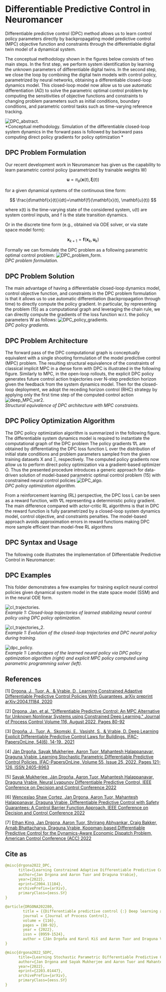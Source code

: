 # Differentiable Predictive Control in Neuromancer

Differentiable predictive control (DPC) method allows us to learn control policy parameters directly by
backpropagating model predictive control (MPC) objective function and constraints through the differentiable
digital twin model of a dynamical system.

The conceptual methodology shown in the figures below consists of two main steps.
In the first step, we perform system identification by learning the unknown parameters of differentiable digital twins.
In the second step, we close the loop by combining the digital twin models with control policy, 
parametrized by neural networks, obtaining a differentiable closed-loop dynamics model.
This closed-loop model now allow us to use automatic differentiation (AD) 
to solve the parametric optimal control problem by computing the sensitivities 
of objective functions and constraints to changing problem parameters such as initial conditions, 
boundary conditions, and parametric control tasks such as time-varying reference tracking.

![DPC_abstract.](/examples/control/figs/DPC_abstract.png)  
*Conceptual methodology. Simulation of the differentiable closed-loop system dynamics 
in the forward pass is followed by backward pass computing direct policy gradients for policy optimization *

## DPC Problem Formulation

Our recent development work in Neuromancer has given us the capability to 
learn parametric control policy (parametrized by trainable weights W)

$$\mathbf{u}=\pi_{\theta}(\mathbf{x}(t), \mathbf{\xi}(t)) $$

for a given dynamical systems of the continuous time form:

$$ \frac{d\mathbf{x}(t)}{dt}=\mathbf{f}(\mathbf{x}(t), \mathbf{u}(t)) $$

where x(t) is the time-varying state of the considered system, u(t) are system control inputs, and f is the state
transition dynamics.  

Or in the discrete time form (e.g., obtained via ODE solver, or via state space model form):

$$ \mathbf{x}_{k+1}=\mathbf{f}(\mathbf{x}_k, \mathbf{u}_k)$$

Formally we can formulate the DPC problem as a following parametric
optimal control problem:
![DPC_problem_form.](/examples/control/figs/DPC_problem_form.PNG)  
*DPC problem formulation.*


## DPC Problem Solution

The main advantage of having a differentiable closed-loop dynamics model, control
objective function, and constraints in the DPC problem formulation
is that it allows us to use automatic
differentiation (backpropagation through time) to directly compute the policy gradient. In particular,
by representing the problem (15) as a computational graph and leveraging the chain rule, we can directly
compute the gradients of the loss function w.r.t. the policy parameters W as follows:
![DPC_policy_gradients.](/examples/control/figs/DPC_policy_gradients.PNG)  
*DPC policy gradients.*

## DPC Problem Architecture 

The forward pass of the DPC computational graph is conceptually
equivalent with a single shooting formulation of the model predictive control (MPC) problem. 
The resulting structural equivalence of the
constraints of classical implicit MPC in a dense form with DPC is illustrated in the following figure. 
Similarly to MPC, in the
open-loop rollouts, the explicit DPC policy generates future control action trajectories over N-step prediction horizon
given the feedback from the system dynamics model. Then for the closed-loop deployment, we adopt the receding
horizon control (RHC) strategy by applying only the first time step of the computed control action
![deep_MPC_var2.](/examples/control/figs/deep_MPC_var2.png)  
*Structural equivalence of DPC architecture with MPC constraints.*


## DPC Policy Optimization Algorithm

The DPC policy optimization algorithm is summarized in the following figure. 
The differentiable system dynamics model is required to instantiate the computational graph of the
DPC problem The policy gradients ∇L are obtained by differentiating the DPC loss function L over
the distribution of initial state conditions and problem parameters sampled from the given training datasets
X and Ξ, respectively. The computed policy gradients now allow us to perform direct policy optimization via
a gradient-based optimizer O. Thus the presented procedure introduces a generic approach for data-driven
solution of model-based parametric optimal control problem (15) with constrained neural control policies
![DPC_algo.](/examples/control/figs/DPC_algo.PNG)  
*DPC policy optimization algorithm.*

From a reinforcement learning (RL) perspective, the DPC loss L can be seen as a reward function,
with ∇L representing a deterministic policy gradient. The main difference compared with actor-critic
RL algorithms is that in DPC the reward function is fully parametrized by a closed-loop system dynamics
model, control objective, and constraints penalties. The model-based approach avoids approximation errors
in reward functions making DPC more sample efficient than model-free RL algorithms

## DPC Syntax and Usage
The following code illustrates the implementation of Differentiable
Predictive Control in Neuromancer:

## DPC Examples

This folder demonstrates a few examples for training explicit neural control policies
given dynamical system model in the state space model (SSM) and in the neural ODE form.

![cl_trajectories.](/examples/control/figs/cl_animation.gif)  
*Example 1: Closed-loop trajectories of learned stabilizing neural control policy using DPC policy optimization.*

![cl_trajectories_2.](/examples/control/figs/closed%20loop%20policy%20training.gif)  
*Example 1: Evolution of the closed-loop trajectories and DPC neural policy during training.*

![dpc_policy.](/examples/control/figs/policies_surfaces.png)  
*Example 1: Landscapes of the learned neural policy via DPC policy optimization algorithm (right) 
and explicit MPC policy computed using parametric programming solver (left).*


## References

[1] [Drgona, J., Tuor, A., & Vrabie, D., Learning Constrained Adaptive Differentiable Predictive Control Policies With Guarantees, arXiv preprint arXiv:2004.11184, 2020](https://arxiv.org/abs/2004.11184)

[2] [Drgona, Jan, et al. "Differentiable Predictive Control: An MPC Alternative for Unknown Nonlinear Systems using Constrained Deep Learning." Journal of Process Control Volume 116, August 2022, Pages 80-92](https://www.sciencedirect.com/science/article/pii/S0959152422000981) 

[3] [Drgoňa, J., Tuor, A., Skomski, E., Vasisht, S., & Vrabie, D. Deep Learning Explicit Differentiable Predictive Control Laws for Buildings. IFAC-PapersOnLine, 54(6), 14-19., 2021](https://www.sciencedirect.com/science/article/pii/S2405896321012933)

[4] [Ján Drgoňa, Sayak Mukherjee, Aaron Tuor, Mahantesh Halappanavar, Draguna Vrabie, Learning Stochastic Parametric Differentiable Predictive Control Policies, IFAC-PapersOnLine, Volume 55, Issue 25, 2022, Pages 121-126,  ISSN 2405-8963](https://www.sciencedirect.com/science/article/pii/S2405896322015877)

[5] [Sayak Mukherjee, Ján Drgoňa, Aaron Tuor, Mahantesh Halappanavar, Draguna Vrabie, Neural Lyapunov Differentiable Predictive Control, IEEE Conference on Decision and Control Conference 2022](https://ieeexplore.ieee.org/document/9992386/)

[6] [Wenceslao Shaw Cortez, Jan Drgona, Aaron Tuor, Mahantesh Halappanavar, Draguna Vrabie, Differentiable Predictive Control with Safety Guarantees: A Control Barrier Function Approach, IEEE Conference on Decision and Control Conference 2022](https://ieeexplore.ieee.org/document/9993146)

[7] [Ethan King, Jan Drgona, Aaron Tuor, Shrirang Abhyankar, Craig Bakker, Arnab Bhattacharya, Draguna Vrabie, Koopman-based Differentiable Predictive Control for the Dynamics-Aware Economic Dispatch Problem, American Control Conference (ACC) 2022](https://ieeexplore.ieee.org/document/9867379)


## Cite as

```yaml
@misc{drgona2022_DPC,
      title={Learning Constrained Adaptive Differentiable Predictive Control Policies With Guarantees}, 
      author={Jan Drgona and Aaron Tuor and Draguna Vrabie},
      year={2022},
      eprint={2004.11184},
      archivePrefix={arXiv},
      primaryClass={eess.SY}
}
```


```yaml
@article{DRGONA202280,
        title = {{Differentiable predictive control {:} Deep learning alternative to explicit model predictive control for unknown nonlinear systems}},
        journal = {Journal of Process Control},
        volume = {116},
        pages = {80-92},
        year = {2022},
        issn = {0959-1524},
        author = {Ján Drgoňa and Karol Kiš and Aaron Tuor and Draguna Vrabie and Martin Klaučo}
}
```

```yaml
@misc{drgona2022_SDPC,
      title={Learning Stochastic Parametric Differentiable Predictive Control Policies}, 
      author={Jan Drgona and Sayak Mukherjee and Aaron Tuor and Mahantesh Halappanavar and Draguna Vrabie},
      year={2022},
      eprint={2203.01447},
      archivePrefix={arXiv},
      primaryClass={eess.SY}
}
```
